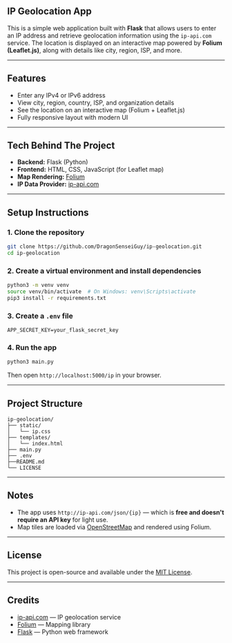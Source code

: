 ## IP Geolocation App

This is a simple web application built with **Flask** that allows users to enter an IP address and retrieve geolocation information using the `ip-api.com` service. The location is displayed on an interactive map powered by **Folium (Leaflet.js)**, along with details like city, region, ISP, and more.

---

## Features

* Enter any IPv4 or IPv6 address
* View city, region, country, ISP, and organization details
* See the location on an interactive map (Folium + Leaflet.js)
* Fully responsive layout with modern UI

---

## Tech Behind The Project

* **Backend:** Flask (Python)
* **Frontend:** HTML, CSS, JavaScript (for Leaflet map)
* **Map Rendering:** [Folium](https://python-visualization.github.io/folium/)
* **IP Data Provider:** [ip-api.com](https://ip-api.com/)

---

## Setup Instructions

### 1. Clone the repository

```bash
git clone https://github.com/DragonSenseiGuy/ip-geolocation.git
cd ip-geolocation
```

### 2. Create a virtual environment and install dependencies

```bash
python3 -m venv venv
source venv/bin/activate  # On Windows: venv\Scripts\activate
pip3 install -r requirements.txt
```

### 3. Create a `.env` file

```env
APP_SECRET_KEY=your_flask_secret_key
```

### 4. Run the app

```bash
python3 main.py
```

Then open `http://localhost:5000/ip` in your browser.

---

## Project Structure

```
ip-geolocation/
├── static/
│   └── ip.css
├── templates/
│   └── index.html
├── main.py
├── .env
├──README.md
└── LICENSE
```

---

## Notes

* The app uses `http://ip-api.com/json/{ip}` — which is **free and doesn't require an API key** for light use.
* Map tiles are loaded via [OpenStreetMap](https://www.openstreetmap.org) and rendered using Folium.

---

## License

This project is open-source and available under the [MIT License](LICENSE).

---

## Credits

* [ip-api.com](https://ip-api.com/) — IP geolocation service
* [Folium](https://python-visualization.github.io/folium/) — Mapping library
* [Flask](https://flask.palletsprojects.com/) — Python web framework

